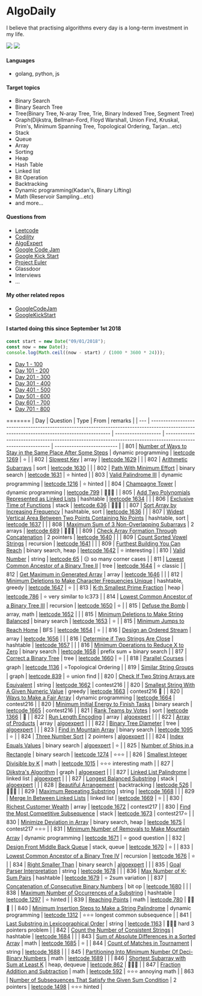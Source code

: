 # AlgoDaily

I believe that practising algorithms every day is a long-term investment in my life.

[![](https://lc.coding.gs/v1/ranking/calvinchankf.svg?logo=leetcode)](https://leetcode.com/calvinchankf/)
[![](https://lc.coding.gs/v1/solved/calvinchankf.svg?logo=leetcode)](https://leetcode.com/calvinchankf/)

#### Languages

-   golang, python, js

#### Target topics

-   Binary Search
-   Binary Search Tree
-   Tree(Binary Tree, N-aray Tree, Trie, Binary Indexed Tree, Segment Tree)
-   Graph(Dijkstra, Bellman-Ford, Floyd Warshall, Union Find, Kruskal, Prim's, Minimum Spanning Tree, Topological Ordering, Tarjan...etc)
-   Stack
-   Queue
-   Array
-   Sorting
-   Heap
-   Hash Table
-   Linked list
-   Bit Operation
-   Backtracking
-   Dynamic programming(Kadan's, Binary Lifting)
-   Math (Reservoir Sampling...etc)
-   and more...

#### Questions from

-   [Leetcode](https://leetcode.com)
-   [Codility](https://app.codility.com/programmers/lessons/)
-   [AlgoExpert](https://www.algoexpert.io)
-   [Google Code Jam](https://codingcompetitions.withgoogle.com/codejam)
-   [Google Kick Start](https://codingcompetitions.withgoogle.com/kickstart/)
-   [Project Euler](https://projecteuler.net)
-   Glassdoor
-   Interviews
-   ...

#### My other related repos

-   [GoogleCodeJam](https://github.com/calvinchankf/GoogleCodeJam)
-   [GoogleKickStart](https://github.com/calvinchankf/GoogleKickStart)

#### I started doing this since September 1st 2018

```js
const start = new Date("09/01/2018");
const now = new Date();
console.log(Math.ceil((now - start) / (1000 * 3600 * 24)));
```

-   [Day 1 - 100](./markdowns/day1-100.md)
-   [Day 101 - 200](./markdowns/day101-200.md)
-   [Day 201 - 300](./markdowns/day201-300.md)
-   [Day 301 - 400](./markdowns/day301-400.md)
-   [Day 401 - 500](./markdowns/day401-500.md)
-   [Day 501 - 600](./markdowns/day501-600.md)
-   [Day 601 - 700](./markdowns/day601-700.md)
-   [Day 701 - 800](./markdowns/day701-800.md)

=======
| Day | Question | Type | From | remarks |
| --- | ------------------------------------------------------------------------------------------------------------------------------------------- | ------------------- | ------------------------------------------------------------------------------------------------------------ | -------------------------- |
| 801 | [Number of Ways to Stay in the Same Place After Some Steps](/leetcode/1269-number-of-ways-to-stay-in-the-same-place-after-some-steps) | dynamic programming | [leetcode 1269](https://leetcode.com/problems/number-of-ways-to-stay-in-the-same-place-after-some-steps/) | ⭐️ |
| 802 | [Slowest Key](/leetcode/1629-slowest-key) | array | [leetcode 1629](https://leetcode.com/problems/slowest-key/) | |
| 802 | [Arithmetic Subarrays](/leetcode/1630-arithmetic-subarrays) | sort | [leetcode 1630](https://leetcode.com/problems/arithmetic-subarrays/) | |
| 802 | [Path With Minimum Effort](/leetcode/1631-path-with-minimum-effort) | binary search | [leetcode 1631](https://leetcode.com/problems/path-with-minimum-effort/) | ⭐️ hinted |
| 803 | [Valid Palindrome III](/leetcode/1216-valid-palindrome-iii) | dynamic programming | [leetcode 1216](https://leetcode.com/problems/valid-palindrome-iii/) | ⭐️ hinted |
| 804 | [Champagne Tower](/leetcode/799-champagne-tower) | dynamic programming | [leetcode 799](https://leetcode.com/problems/champagne-tower/) | 📌📌📌 |
| 805 | [Add Two Polynomials Represented as Linked Lists](/leetcode/1634-add-two-polynomials-represented-as-linked-lists) | hashtable | [leetcode 1634](https://leetcode.com/problems/add-two-polynomials-represented-as-linked-lists/) | |
| 806 | [Exclusive Time of Functions](/leetcode/636-exclusive-time-of-functions) | stack | [leetcode 636](https://leetcode.com/problems/exclusive-time-of-functions/) | 📌📌📌 |
| 807 | [Sort Array by Increasing Frequency](/leetcode/1636-sort-array-by-increasing-frequency) | hashtable, sort | [leetcode 1636](https://leetcode.com/problems/sort-array-by-increasing-frequency/) | |
| 807 | [Widest Vertical Area Between Two Points Containing No Points](/leetcode/1637-widest-vertical-area-between-two-points-containing-no-points) | hashtable, sort | [leetcode 1637](https://leetcode.com/problems/widest-vertical-area-between-two-points-containing-no-points/) | |
| 808 | [Maximum Sum of 3 Non-Overlapping Subarrays](/leetcode/689-maximum-sum-of-3-non-overlapping-subarrays) | 2 arrays | [leetcode 689](https://leetcode.com/problems/maximum-sum-of-3-non-overlapping-subarrays/) | 📌📌📌 |
| 809 | [Check Array Formation Through Concatenation](/leetcode/1640-check-array-formation-through-concatenation) | 2 pointers | [leetcode 1640](https://leetcode.com/problems/check-array-formation-through-concatenation/) | |
| 809 | [Count Sorted Vowel Strings](/leetcode/1641-count-sorted-vowel-strings) | recursion | [leetcode 1641](https://leetcode.com/problems/count-sorted-vowel-strings/) | |
| 809 | [Furthest Building You Can Reach](/leetcode/1642-furthest-building-you-can-reach) | binary search, heap | [leetcode 1642](https://leetcode.com/problems/furthest-building-you-can-reach/) | ⭐️ interesting |
| 810 | [Valid Number](/leetcode/65-valid-number) | string | [leetcode 65](https://leetcode.com/problems/valid-number/) | 😑 so many corner cases |
| 811 | [Lowest Common Ancestor of a Binary Tree II](/leetcode/lowest-common-ancestor-of-a-binary-tree-ii) | tree | [leetcode 1644](https://leetcode.com/problems/lowest-common-ancestor-of-a-binary-tree-ii/) | ⭐️ classic |
| 812 | [Get Maximum in Generated Array](/leetcode/1646-get-maximum-in-generated-array) | array | [leetcode 1646](https://leetcode.com/problems/get-maximum-in-generated-array/) | |
| 812 | [Minimum Deletions to Make Character Frequencies Unique](/leetcode/1647-minimum-deletions-to-make-character-frequencies-unique) | hashtable, greedy | [leetcode 1647](https://leetcode.com/problems/minimum-deletions-to-make-character-frequencies-unique/) | ⭐️ |
| 813 | [K-th Smallest Prime Fraction](/leetcode/786-k-th-smallest-prime-fraction) | heap | [leetcode 786](https://leetcode.com/problems/k-th-smallest-prime-fraction/) | ⭐️ very similar to lc373 |
| 814 | [Lowest Common Ancestor of a Binary Tree III](/leetcode/1650-lowest-common-ancestor-of-a-binary-tree-iii) | recursion | [leetcode 1650](https://leetcode.com/problems/lowest-common-ancestor-of-a-binary-tree-iii/) | ⭐️ |
| 815 | [Defuse the Bomb](/leetcode/1652-defuse-the-bomb) | array, math | [leetcode 1652](https://leetcode.com/problems/defuse-the-bomb/) | |
| 815 | [Minimum Deletions to Make String Balanced](/leetcode/1653-minimum-deletions-to-make-string-balanced) | binary search | [leetcode 1653](https://leetcode.com/problems/minimum-deletions-to-make-string-balanced/) | ⭐️ |
| 815 | [Minimum Jumps to Reach Home](/leetcode/1654-minimum-jumps-to-reach-home) | BFS | [leetcode 1654](https://leetcode.com/problems/minimum-jumps-to-reach-home/) | ⭐️ |
| 816 | [Design an Ordered Stream](/leetcode/1656-design-an-ordered-stream) | array | [leetcode 1656](https://leetcode.com/problems/design-an-ordered-stream/) | |
| 816 | [Determine if Two Strings Are Close](/leetcode/1657-determine-if-two-strings-are-close) | hashtable | [leetcode 1657](https://leetcode.com/problems/determine-if-two-strings-are-close/) | |
| 816 | [Minimum Operations to Reduce X to Zero](/leetcode/1658-minimum-operations-to-reduce-x-to-zero) | binary search | [leetcode 1658](https://leetcode.com/problems/minimum-operations-to-reduce-x-to-zero/) | prefix sum + binary search |
| 817 | [Correct a Binary Tree](/leetcode/correct-a-binary-tree) | tree | [leetcode 1660](https://leetcode.com/problems/correct-a-binary-tree/) | ⭐️ |
| 818 | [Parallel Courses](/leetcode/1136-parallel-courses) | graph | [leetcode 1136](https://leetcode.com/problems/parallel-courses/) | ⭐️Topological Ordering |
| 819 | [Similar String Groups](/leetcode/839-similar-string-groups) | graph | [leetcode 839](https://leetcode.com/problems/similar-string-groups/) | ⭐️ union find |
| 820 | [Check If Two String Arrays are Equivalent](/leetcode/1662-check-if-two-string-arrays-are-equivalent) | string | [leetcode 1662](https://leetcode.com/problems/check-if-two-string-arrays-are-equivalent/) | contest216 |
| 820 | [Smallest String With A Given Numeric Value](/leetcode/1663-smallest-string-with-a-given-numeric-value) | greedy | [leetcode 1663](https://leetcode.com/problems/smallest-string-with-a-given-numeric-value/) | contest216 📌 |
| 820 | [Ways to Make a Fair Array](/leetcode/1664-ways-to-make-a-fair-array) | dynamic programming | [leetcode 1664](https://leetcode.com/problems/ways-to-make-a-fair-array/) | contest216 |
| 820 | [Minimum Initial Energy to Finish Tasks](/leetcode/1665-minimum-initial-energy-to-finish-tasks) | binary search | [leetcode 1665](https://leetcode.com/problems/minimum-initial-energy-to-finish-tasks/) | contest216 |
| 821 | [Rank Teams by Votes](/leetcode/1366-rank-teams-by-votes) | sort | [leetcode 1366](https://leetcode.com/problems/rank-teams-by-votes/) | 📌 |
| 822 | [Run Length Encoding](/algoexpert/easy/run-length-encoding/) | array | [algoexpert](https://www.algoexpert.io/questions/Run-Length%20Encoding) | |
| 822 | [Array of Products](/algoexpert/medium/array-of-products/) | array | [algoexpert](https://www.algoexpert.io/questions/Array%20Of%20Products) | |
| 822 | [Binary Tree Diameter](/algoexpert/medium/binary-tree-diameter/) | tree | [algoexpert](https://www.algoexpert.io/questions/Binary%20Tree%20Diameter) | |
| 823 | [Find in Mountain Array](/leetcode/1095-find-in-mountain-array) | binary search | [leetcode 1095](https://leetcode.com/problems/find-in-mountain-array/) | ⭐️ |
| 824 | [Three Number Sort](/algoexpert/medium/tree-number-sort/) | 2 pointers | [algoexpert](https://www.algoexpert.io/questions/Three%20Number%20Sort) | |
| 824 | [Index Equals Values](/algoexpert/medium/index-equals-value/) | binary search | [algoexpert](https://www.algoexpert.io/questions/Index%20Equals%20Value) | ⭐️ |
| 825 | [Number of Ships in a Rectangle](/leetcode/1274-number-of-ships-in-a-rectangle) | binary search | [leetcode 1274](https://leetcode.com/problems/number-of-ships-in-a-rectangle/) | ⭐️⭐️⭐️ |
| 826 | [Smallest Integer Divisible by K](/leetcode/1015-smallest-integer-divisible-by-k) | math | [leetcode 1015](https://leetcode.com/problems/smallest-integer-divisible-by-k/) | ⭐️⭐️⭐️ interesting math |
| 827 | [Dijkstra's Algorithm](/algoexpert/hard/dijkstras-algorithm) | graph | [algoexpert](https://www.algoexpert.io/questions/Dijkstra's%20Algorithm) | |
| 827 | [Linked List Palindrome](/algoexpert/very-hard/linked-list-palindrome) | linked list | [algoexpert](https://www.algoexpert.io/questions/Linked%20List%20Palindrome) | |
| 827 | [Longest Balanced Substring](/algoexpert/very-hard/longest-balanced-substring) | stack | [algoexpert](https://www.algoexpert.io/questions/Longest%20Balanced%20Substring) | |
| 828 | [Beautiful Arrangement](/leetcode/526-beautiful-arrangement) | backtracking | [leetcode 526](https://leetcode.com/problems/beautiful-arrangement/) | 📌📌📌 |
| 829 | [Maximum Repeating Substring](/leetcode/1668-maximum-repeating-substring) | string | [leetcode 1668](https://leetcode.com/problems/rank-teams-by-votes/) | |
| 829 | [Merge In Between Linked Lists](/leetcode/1669-merge-in-between-linked-lists) | linked list | [leetcode 1669](https://leetcode.com/problems/merge-in-between-linked-lists/) | ⭐️ |
| 830 | [Richest Customer Wealth](/leetcode/1672-richest-customer-wealth) | array | [leetcode 1672](https://leetcode.com/problems/richest-customer-wealth/) | contest217 |
| 830 | [Find the Most Competitive Subsequence](/leetcode/1673-find-the-most-competitive-subsequence) | stack | [leetcode 1673](https://leetcode.com/problems/find-the-most-competitive-subsequence/) | contest217⭐️ |
| 830 | [Minimize Deviation in Array](/leetcode/1675-minimize-deviation-in-array) | binary search, heap | [leetcode 1675](https://leetcode.com/problems/minimize-deviation-in-array/) | contest217 ⭐️⭐️⭐️ |
| 831 | [Minimum Number of Removals to Make Mountain Array](/leetcode/1671-minimum-number-of-removals-to-make-mountain-array) | dynamic programming | [leetcode 1671](https://leetcode.com/problems/minimum-number-of-removals-to-make-mountain-array/) | ⭐️ good question |
| 832 | [Design Front Middle Back Queue](/leetcode/1670-design-front-middle-back-queue) | stack, queue | [leetcode 1670](https://leetcode.com/problems/design-front-middle-back-queue/) | ⭐️ |
| 833 | [Lowest Common Ancestor of a Binary Tree IV](/leetcode/1676-lowest-common-ancestor-of-a-binary-tree-iv) | recursion | [leetcode 1676](https://leetcode.com/problems/lowest-common-ancestor-of-a-binary-tree-iv/) | ⭐️ |
| 834 | [Right Smaller Than](/algoexpert/very-hard/right-smaller-than) | binary search | [algoexpert](https://www.algoexpert.io/questions/Right%20Smaller%20Than) | |
| 835 | [Goal Parser Interpretation](/leetcode/1678-goal-parser-interpretation) | string | [leetcode 1678](https://leetcode.com/problems/goal-parser-interpretation/) | |
| 836 | [Max Number of K-Sum Pairs](/leetcode/1679-max-number-of-k-sum-pairs) | hashtable | [leetcode 1679](https://leetcode.com/problems/max-number-of-k-sum-pairs/) | ⭐️ 2sum variation |
| 837 | [Concatenation of Consecutive Binary Numbers](/leetcode/1680-concatenation-of-consecutive-binary-numbers) | bit op | [leetcode 1680](https://leetcode.com/problems/concatenation-of-consecutive-binary-numbers/) | |
| 838 | [Maximum Number of Occurrences of a Substring](/leetcode/1297-maximum-number-of-occurrences-of-a-substring) | hashtable | [leetcode 1297](https://leetcode.com/problems/maximum-number-of-occurrences-of-a-substring/) | ⭐️ hinted |
| 839 | [Reaching Points](/leetcode/780-reaching-points) | math | [leetcode 780](https://leetcode.com/problems/reaching-points/) | 📌📌📌 |
| 840 | [Minimum Insertion Steps to Make a String Palindrome](/leetcode/1312-minimum-insertion-steps-to-make-a-string-palindrome) | dynamic programming | [leetcode 1312](https://leetcode.com/problems/minimum-insertion-steps-to-make-a-string-palindrome/) | ⭐️⭐️⭐️ longest common subsequence |
| 841 | [Last Substring in Lexicographical Order](/leetcode/1163-last-substring-in-lexicographical-order) | string | [leetcode 1163](https://leetcode.com/problems/last-substring-in-lexicographical-order/) | 📌📌📌 hard 3 pointers problem |
| 842 | [Count the Number of Consistent Strings](/leetcode/1684-count-the-number-of-consistent-strings) | hashtable | [leetcode 1684](https://leetcode.com/problems/count-the-number-of-consistent-strings/) | |
| 843 | [Sum of Absolute Differences in a Sorted Array](/leetcode/1685-sum-of-absolute-differences-in-a-sorted-array) | math | [leetcode 1685](https://leetcode.com/problems/sum-of-absolute-differences-in-a-sorted-array/) | ⭐️ |
| 844 | [Count of Matches in Tournament](/leetcode/1688-count-of-matches-in-tournament) | string | [leetcode 1688](https://leetcode.com/problems/count-of-matches-in-tournament/) | |
| 845 | [Partitioning Into Minimum Number Of Deci-Binary Numbers](/leetcode/1689-partitioning-into-minimum-number-of-deci-binary-numbers) | math | [leetcode 1689](https://leetcode.com/problems/partitioning-into-minimum-number-of-deci-binary-numbers/) | |
| 846 | [Shortest Subarray with Sum at Least K](/leetcode/862-shortest-subarray-with-sum-at-least-k) | heap, dequeue | [leetcode 862](https://leetcode.com/problems/shortest-subarray-with-sum-at-least-k/) | 📌📌📌 |
| 847 | [Fraction Addition and Subtraction](/leetcode/592-fraction-addition-and-subtraction) | math | [leetcode 592](https://leetcode.com/problems/fraction-addition-and-subtraction/) | ⭐⭐⭐ annoying math |
| 863 | [Number of Subsequences That Satisfy the Given Sum Condition](/leetcode/1498-number-of-subsequences-that-satisfy-the-given-sum-condition) | 2 pointers | [leetcode 1498](https://leetcode.com/problems/number-of-subsequences-that-satisfy-the-given-sum-condition/) | ⭐⭐⭐ hinted |
